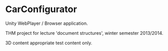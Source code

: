 CarConfigurator
===============

Unity WebPlayer / Browser application.

THM project for lecture 'document structures', winter semester 2013/2014.


3D content appropriate test content only.
